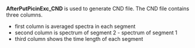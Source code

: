 <b>AfterPutPicinExc_CND</b> is used to generate CND file. The CND file contains three columns.<br>
* first column is averaged spectra in each segment
* second column is spectrum of segment 2 - spectrum of segment 1
* third column shows the time length of each segment
